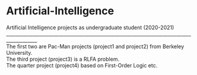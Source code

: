 # Artificial-Intelligence
Artificial Intelligence projects as undergraduate student (2020-2021)
___________________________________________________________________________________________ <br />
The first two are Pac-Man projects (project1 and project2) from Berkeley University. <br />
The third project (project3) is a RLFA problem. <br />
The quarter project (project4) based on First-Order Logic etc.
